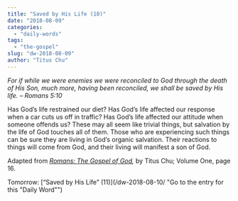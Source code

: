 ```yaml
---
title: "Saved by His Life (10)"
date: "2018-08-09"
categories: 
  - "daily-words"
tags: 
  - "the-gospel"
slug: "dw-2018-08-09"
author: "Titus Chu"
---
```


_For if while we were enemies we were reconciled to God through the death of His Son, much more, having been reconciled, we shall be saved by His life._ _– Romans 5:10_

Has God’s life restrained our diet? Has God’s life affected our response when a car cuts us off in traffic? Has God’s life affected our attitude when someone offends us? These may all seem like trivial things, but salvation by the life of God touches all of them. Those who are experiencing such things can be sure they are living in God’s organic salvation. Their reactions to things will come from God, and their living will manifest a son of God.

Adapted from _[Romans: The Gospel of God](/book-romans/ "Go to the listing for this book"),_ by Titus Chu; Volume One, page 16.

Tomorrow: [“Saved by His Life” (11)](/dw-2018-08-10/ "Go to the entry for this "Daily Word"")

